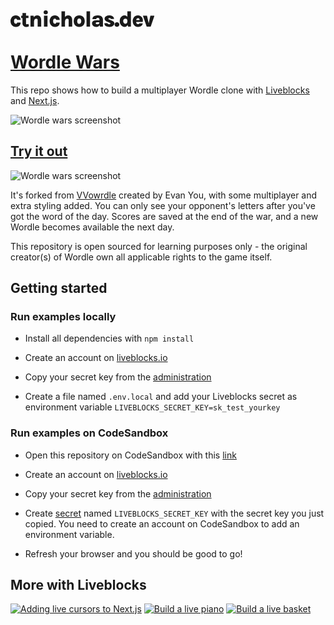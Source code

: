 <h2>
  <svg xmlns="http://www.w3.org/2000/svg" width="230.379" height="26.539" viewBox="0 0 230.379 26.539" fill="currentColor">
	<path d="M-520.5-93.429a8.19,8.19,0,0,1-4.226-1.147,8.631,8.631,0,0,1-3.141-3.229,9.639,9.639,0,0,1-1.191-4.87,10.054,10.054,0,0,1,1.191-5.108,7.965,7.965,0,0,1,3.141-3.106,8.775,8.775,0,0,1,4.226-1.05,8.065,8.065,0,0,1,3.362.653,7.13,7.13,0,0,1,2.391,1.712,7.158,7.158,0,0,1,1.42,2.329,7.175,7.175,0,0,1,.468,2.488l-5.647-.053a3.026,3.026,0,0,0-.609-1.385,1.687,1.687,0,0,0-1.42-.626,2.777,2.777,0,0,0-1.4.379,2.719,2.719,0,0,0-1.076,1.279,6.07,6.07,0,0,0-.415,2.488,5.963,5.963,0,0,0,.415,2.453,2.665,2.665,0,0,0,1.076,1.27,2.828,2.828,0,0,0,1.4.371,1.919,1.919,0,0,0,1.615-.556,2.282,2.282,0,0,0,.415-1.4h5.647a7.57,7.57,0,0,1-.829,3.494,6.4,6.4,0,0,1-2.514,2.62A8.341,8.341,0,0,1-520.5-93.429Zm16.851,0a7.962,7.962,0,0,1-3.1-.6,5.134,5.134,0,0,1-2.312-1.879,5.718,5.718,0,0,1-.873-3.291v-16.569h5.682v16.357a1.4,1.4,0,0,0,1.57,1.588,5.2,5.2,0,0,0,1.05-.115,9.877,9.877,0,0,0,1.3-.379l.829,3.935q-1.076.388-2.056.671A7.516,7.516,0,0,1-503.648-93.429Zm-8.346-14.293v-3.653h11.7v3.653Zm26.38,13.728v-10.129a2.753,2.753,0,0,0-.671-2.038,2.226,2.226,0,0,0-1.623-.662,3.122,3.122,0,0,0-1.782.547,3.694,3.694,0,0,0-1.3,1.756,8.755,8.755,0,0,0-.485,3.2h-1.712a17.425,17.425,0,0,1,.891-6.088,7.188,7.188,0,0,1,2.435-3.441,5.91,5.91,0,0,1,3.5-1.094,6.193,6.193,0,0,1,3.661,1.006,5.835,5.835,0,0,1,2.091,2.77,11.325,11.325,0,0,1,.671,4.041v10.129Zm-11.5,0v-17.381h4.976l.671,2.876v14.5Zm24.421-19.622a3.483,3.483,0,0,1-2.479-.821,3.029,3.029,0,0,1-.873-2.32,3.16,3.16,0,0,1,.873-2.338,3.353,3.353,0,0,1,2.479-.873,3.372,3.372,0,0,1,2.453.873,3.108,3.108,0,0,1,.9,2.338,2.981,2.981,0,0,1-.9,2.32A3.5,3.5,0,0,1-472.7-113.616Zm-2.823,19.622v-17.487h5.647v17.487Zm17.575.565a8.19,8.19,0,0,1-4.226-1.147,8.631,8.631,0,0,1-3.141-3.229,9.639,9.639,0,0,1-1.191-4.87,10.054,10.054,0,0,1,1.191-5.108,7.966,7.966,0,0,1,3.141-3.106,8.775,8.775,0,0,1,4.226-1.05,8.065,8.065,0,0,1,3.361.653,7.13,7.13,0,0,1,2.391,1.712,7.159,7.159,0,0,1,1.42,2.329,7.176,7.176,0,0,1,.468,2.488l-5.647-.053a3.025,3.025,0,0,0-.609-1.385,1.687,1.687,0,0,0-1.42-.626,2.777,2.777,0,0,0-1.4.379,2.719,2.719,0,0,0-1.076,1.279,6.07,6.07,0,0,0-.415,2.488,5.963,5.963,0,0,0,.415,2.453,2.666,2.666,0,0,0,1.076,1.27,2.828,2.828,0,0,0,1.4.371,1.919,1.919,0,0,0,1.615-.556,2.282,2.282,0,0,0,.415-1.4h5.647a7.57,7.57,0,0,1-.829,3.494,6.4,6.4,0,0,1-2.514,2.62A8.341,8.341,0,0,1-457.946-93.429Zm21.933-.565v-10.129a2.753,2.753,0,0,0-.671-2.038,2.226,2.226,0,0,0-1.623-.662,3.122,3.122,0,0,0-1.782.547,3.694,3.694,0,0,0-1.3,1.756,8.755,8.755,0,0,0-.485,3.2h-1.712a17.425,17.425,0,0,1,.891-6.088,7.188,7.188,0,0,1,2.435-3.441,5.91,5.91,0,0,1,3.5-1.094,6.193,6.193,0,0,1,3.661,1.006,5.835,5.835,0,0,1,2.091,2.77,11.324,11.324,0,0,1,.671,4.041v10.129Zm-11.5,0v-24.351h5.647v24.351Zm28.462.565a9.89,9.89,0,0,1-4.438-1,7.633,7.633,0,0,1-3.229-3.035,10.029,10.029,0,0,1-1.209-5.179,10.312,10.312,0,0,1,1.209-5.294,7.506,7.506,0,0,1,3.229-3.026,10.038,10.038,0,0,1,4.438-.979,9.751,9.751,0,0,1,4.358.979,7.543,7.543,0,0,1,3.2,3.026,10.311,10.311,0,0,1,1.209,5.294,10.029,10.029,0,0,1-1.209,5.179,7.672,7.672,0,0,1-3.2,3.035A9.608,9.608,0,0,1-419.055-93.429Zm-.212-4.923a3.23,3.23,0,0,0,1.579-.423,3.291,3.291,0,0,0,1.279-1.368,5.24,5.24,0,0,0,.512-2.5,5.2,5.2,0,0,0-.865-3.406,2.673,2.673,0,0,0-2.082-.988,3.431,3.431,0,0,0-1.615.423,3.251,3.251,0,0,0-1.323,1.385,5.448,5.448,0,0,0-.521,2.585,4.814,4.814,0,0,0,.909,3.317A2.826,2.826,0,0,0-419.267-98.352Zm11.84,4.358v-24.351h5.647v24.351Zm21.386,0-.723-4.641v-6.511a3.672,3.672,0,0,0-.476-2.029,2.292,2.292,0,0,0-2.029-.723,3.481,3.481,0,0,0-1.491.274,1.922,1.922,0,0,0-.847.723,1.851,1.851,0,0,0-.273.979h-6.105a5.592,5.592,0,0,1,.971-3.379,5.723,5.723,0,0,1,2.911-1.985,15.346,15.346,0,0,1,4.835-.653,11.076,11.076,0,0,1,4.35.776,6.032,6.032,0,0,1,2.814,2.329,7.134,7.134,0,0,1,.988,3.9v10.94Zm-5.47.565a8.845,8.845,0,0,1-3.926-.785,5.623,5.623,0,0,1-2.409-2.126,5.615,5.615,0,0,1-.812-2.964,4.278,4.278,0,0,1,.847-2.656A5.4,5.4,0,0,1-395.3-103.7a11.886,11.886,0,0,1,4.1-.618,19.159,19.159,0,0,1,2.62.159q1.138.159,2.338.388v3.176a17.652,17.652,0,0,0-1.826-.3A16.544,16.544,0,0,0-389.9-101a4.185,4.185,0,0,0-1.985.4,1.363,1.363,0,0,0-.732,1.3,1.4,1.4,0,0,0,.653,1.138,3.489,3.489,0,0,0,2.065.485,3.273,3.273,0,0,0,1.888-.476,2.587,2.587,0,0,0,.971-1.2,3.912,3.912,0,0,0,.282-1.429h1.323a10.329,10.329,0,0,1-.635,3.688,5.808,5.808,0,0,1-1.976,2.673A5.647,5.647,0,0,1-391.511-93.429Zm21.051,0a13.376,13.376,0,0,1-4.394-.662,6.375,6.375,0,0,1-2.973-1.994,5.13,5.13,0,0,1-1.05-3.361h5.1a1.368,1.368,0,0,0,.715,1.27,4.033,4.033,0,0,0,1.844.353A3.279,3.279,0,0,0-370.054-98a1.566,1.566,0,0,0,.688-.468.993.993,0,0,0,.229-.626.872.872,0,0,0-.318-.706,3.719,3.719,0,0,0-.988-.529l-4.217-1.641a7.463,7.463,0,0,1-2.885-1.967,4.226,4.226,0,0,1-1.015-2.832,4.33,4.33,0,0,1,2.135-3.741,10.387,10.387,0,0,1,5.841-1.429,7.915,7.915,0,0,1,5.347,1.623,5.28,5.28,0,0,1,1.888,4.129h-5.17a1.261,1.261,0,0,0-.476-.979,2.414,2.414,0,0,0-1.588-.415,2.944,2.944,0,0,0-1.447.3.9.9,0,0,0-.529.794q0,.671,1.112,1.059l4.8,1.923a7.868,7.868,0,0,1,2.806,1.765,3.657,3.657,0,0,1,1.023,2.647,4.431,4.431,0,0,1-1,2.744,7.232,7.232,0,0,1-2.726,2.109A9.112,9.112,0,0,1-370.46-93.429Zm7.94-3.847a3.527,3.527,0,0,1,1.05-2.612,3.705,3.705,0,0,1,2.726-1.041,3.858,3.858,0,0,1,2.77,1.041,3.454,3.454,0,0,1,1.094,2.612,3.371,3.371,0,0,1-1.094,2.585,3.915,3.915,0,0,1-2.77,1.015,3.741,3.741,0,0,1-2.726-1.023A3.447,3.447,0,0,1-362.519-97.276Zm16.269,3.847a7.483,7.483,0,0,1-4.1-1.173,8.22,8.22,0,0,1-2.92-3.282,10.629,10.629,0,0,1-1.076-4.9,10.664,10.664,0,0,1,1.023-4.808,7.991,7.991,0,0,1,2.77-3.2,6.981,6.981,0,0,1,3.917-1.147,5.833,5.833,0,0,1,3.335.926,5.692,5.692,0,0,1,2.091,2.788,13.132,13.132,0,0,1,.715,4.667h-1.57a3.322,3.322,0,0,0-.432-1.72,3.106,3.106,0,0,0-1.138-1.138,3.094,3.094,0,0,0-1.57-.406,3.314,3.314,0,0,0-1.9.529,3.321,3.321,0,0,0-1.191,1.447,5.052,5.052,0,0,0-.406,2.065,5.344,5.344,0,0,0,.415,2.153,3.489,3.489,0,0,0,1.191,1.5,3.075,3.075,0,0,0,1.818.547,2.852,2.852,0,0,0,1.562-.468,3.659,3.659,0,0,0,1.191-1.244,3.27,3.27,0,0,0,.459-1.694h1.57a12.523,12.523,0,0,1-.8,4.844,6.253,6.253,0,0,1-2.117,2.806A4.885,4.885,0,0,1-346.25-93.429Zm5.294-.565-1.112-4.535v-19.816h5.717v24.351Zm15.846.565a7.987,7.987,0,0,1-4.111-1.129,8.527,8.527,0,0,1-3.114-3.229,9.922,9.922,0,0,1-1.191-4.976,9.734,9.734,0,0,1,1.182-4.932,8.28,8.28,0,0,1,3.106-3.15,8.216,8.216,0,0,1,4.129-1.094,7.927,7.927,0,0,1,3.811.873,7.231,7.231,0,0,1,2.62,2.356,8.366,8.366,0,0,1,1.306,3.344,9.98,9.98,0,0,1-.132,3.838h-11.558v-2.859h7.429l-.812.529a5.283,5.283,0,0,0-.044-1.253,3.713,3.713,0,0,0-.379-1.173,2.224,2.224,0,0,0-.8-.865,2.47,2.47,0,0,0-1.332-.326,2.791,2.791,0,0,0-1.562.432,2.8,2.8,0,0,0-1.023,1.253,4.956,4.956,0,0,0-.362,2v2.223a5.27,5.27,0,0,0,.318,1.923,2.731,2.731,0,0,0,.944,1.262,2.639,2.639,0,0,0,1.579.45,2.794,2.794,0,0,0,1.359-.318,1.709,1.709,0,0,0,.812-1.006h5.611a6.4,6.4,0,0,1-1.3,2.947,7.248,7.248,0,0,1-2.682,2.1A8.836,8.836,0,0,1-325.111-93.429Zm7.923-17.945h6.546l2.841,12.564h-.247l2.841-12.564h6.529l-6.017,17.381h-6.476Z" transform="translate(529.057 119.968)"/>
  </svg>
</h2>


# [Wordle Wars](https://wordlewars.ctnicholas.dev)

This repo shows how to build a multiplayer Wordle clone with [Liveblocks](https://liveblocks.io) and [Next.js](https://nextjs.org/).

![Wordle wars screenshot](https://wordlewars.ctnicholas.dev/screenshot.png)

## [Try it out](https://wordlewars.ctnicholas.dev)

![Wordle wars screenshot](https://wordlewars.ctnicholas.dev/screenshot-visible.png)

It's forked from [VVowrdle](https://github.com/yyx990803/vue-wordle) created by Evan You, with some multiplayer and extra styling added.
You can only see your opponent's letters after you've got the word of the day. Scores are saved at the end of the war,
and a new Wordle becomes available the next day. 

This repository is open sourced for learning purposes only - the original creator(s) of Wordle own all applicable rights to the game itself.

## Getting started

### Run examples locally

- Install all dependencies with `npm install`

- Create an account on [liveblocks.io](https://liveblocks.io/dashboard)

- Copy your secret key from the [administration](https://liveblocks.io/dashboard/apikeys)

- Create a file named `.env.local` and add your Liveblocks secret as environment variable `LIVEBLOCKS_SECRET_KEY=sk_test_yourkey`

### Run examples on CodeSandbox

- Open this repository on CodeSandbox with this [link](https://codesandbox.io/s/live-basket-with-liveblocks-next-js-xh3bm)

- Create an account on [liveblocks.io](https://liveblocks.io/dashboard)

- Copy your secret key from the [administration](https://liveblocks.io/dashboard/apikeys)

- Create [secret](https://codesandbox.io/docs/secrets) named `LIVEBLOCKS_SECRET_KEY` with the secret key you just copied. You need to create an account on CodeSandbox to add an environment variable.

- Refresh your browser and you should be good to go!


## More with Liveblocks
[![Adding live cursors to Next.js](https://www.ctnicholas.dev/images/custom-thumbnails/live-cursors-with-liveblocks.png)](https://www.ctnicholas.dev/articles/live-cursors-with-liveblocks)
[![Build a live piano](https://livepiano.ctnicholas.dev/screenshot.png)](https://livepiano.ctnicholas.dev)
[![Build a live basket](https://livebasket.ctnicholas.dev/screenshot.png)](https://livebasket.ctnicholas.dev)
